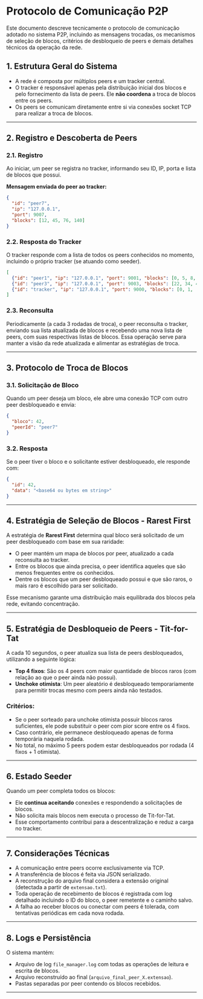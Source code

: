 # Protocolo de Comunicação P2P

Este documento descreve tecnicamente o protocolo de comunicação adotado no sistema P2P, incluindo as mensagens trocadas, os mecanismos de seleção de blocos, critérios de desbloqueio de peers e demais detalhes técnicos da operação da rede.

## 1. Estrutura Geral do Sistema

- A rede é composta por múltiplos peers e um tracker central.
- O tracker é responsável apenas pela distribuição inicial dos blocos e pelo fornecimento da lista de peers. Ele **não coordena** a troca de blocos entre os peers.
- Os peers se comunicam diretamente entre si via conexões socket TCP para realizar a troca de blocos.

---

## 2. Registro e Descoberta de Peers

### 2.1. Registro

Ao iniciar, um peer se registra no tracker, informando seu ID, IP, porta e lista de blocos que possui.

**Mensagem enviada do peer ao tracker:**

```json
{
  "id": "peer7",
  "ip": "127.0.0.1",
  "port": 9007,
  "blocks": [12, 45, 76, 140]
}
```

### 2.2. Resposta do Tracker

O tracker responde com a lista de todos os peers conhecidos no momento, incluindo o próprio tracker (se atuando como seeder).

```json
[
  {"id": "peer1", "ip": "127.0.0.1", "port": 9001, "blocks": [0, 5, 8, 12]},
  {"id": "peer3", "ip": "127.0.0.1", "port": 9003, "blocks": [22, 34, 44]},
  {"id": "tracker", "ip": "127.0.0.1", "port": 9000, "blocks": [0, 1, ..., 255]}
]
```

### 2.3. Reconsulta

Periodicamente (a cada 3 rodadas de troca), o peer reconsulta o tracker, enviando sua lista atualizada de blocos e recebendo uma nova lista de peers, com suas respectivas listas de blocos. Essa operação serve para manter a visão da rede atualizada e alimentar as estratégias de troca.

---

## 3. Protocolo de Troca de Blocos

### 3.1. Solicitação de Bloco

Quando um peer deseja um bloco, ele abre uma conexão TCP com outro peer desbloqueado e envia:

```json
{
  "bloco": 42,
  "peerId": "peer7"
}
```

### 3.2. Resposta

Se o peer tiver o bloco e o solicitante estiver desbloqueado, ele responde com:

```json
{
  "id": 42,
  "data": "<base64 ou bytes em string>"
}
```

---

## 4. Estratégia de Seleção de Blocos - Rarest First

A estratégia de **Rarest First** determina qual bloco será solicitado de um peer desbloqueado com base em sua raridade:

- O peer mantém um mapa de blocos por peer, atualizado a cada reconsulta ao tracker.
- Entre os blocos que ainda precisa, o peer identifica aqueles que são menos frequentes entre os conhecidos.
- Dentre os blocos que um peer desbloqueado possui e que são raros, o mais raro é escolhido para ser solicitado.

Esse mecanismo garante uma distribuição mais equilibrada dos blocos pela rede, evitando concentração.

---

## 5. Estratégia de Desbloqueio de Peers - Tit-for-Tat

A cada 10 segundos, o peer atualiza sua lista de peers desbloqueados, utilizando a seguinte lógica:

- **Top 4 fixos**: São os 4 peers com maior quantidade de blocos raros (com relação ao que o peer ainda não possui).
- **Unchoke otimista**: Um peer aleatório é desbloqueado temporariamente para permitir trocas mesmo com peers ainda não testados.

### Critérios:

- Se o peer sorteado para unchoke otimista possuir blocos raros suficientes, ele pode substituir o peer com pior score entre os 4 fixos.
- Caso contrário, ele permanece desbloqueado apenas de forma temporária naquela rodada.
- No total, no máximo 5 peers podem estar desbloqueados por rodada (4 fixos + 1 otimista).

---

## 6. Estado Seeder

Quando um peer completa todos os blocos:

- Ele **continua aceitando** conexões e respondendo a solicitações de blocos.
- Não solicita mais blocos nem executa o processo de Tit-for-Tat.
- Esse comportamento contribui para a descentralização e reduz a carga no tracker.

---

## 7. Considerações Técnicas

- A comunicação entre peers ocorre exclusivamente via TCP.
- A transferência de blocos é feita via JSON serializado.
- A reconstrução do arquivo final considera a extensão original (detectada a partir de `extensao.txt`).
- Toda operação de recebimento de blocos é registrada com log detalhado incluindo o ID do bloco, o peer remetente e o caminho salvo.
- A falha ao receber blocos ou conectar com peers é tolerada, com tentativas periódicas em cada nova rodada.

---

## 8. Logs e Persistência

O sistema mantém:

- Arquivo de log `file_manager.log` com todas as operações de leitura e escrita de blocos.
- Arquivo reconstruído ao final (`arquivo_final_peer_X.extensao`).
- Pastas separadas por peer contendo os blocos recebidos.

---